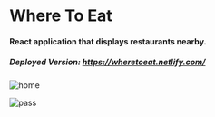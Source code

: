 # Where To Eat

#### React application that displays restaurants nearby.

##### Deployed Version: https://wheretoeat.netlify.com/

![home](https://user-images.githubusercontent.com/44681780/74115090-44b7dd00-4b62-11ea-90dc-d34472c015dc.jpg)

![pass](https://user-images.githubusercontent.com/44681780/74115092-45e90a00-4b62-11ea-875a-838d8e73bc48.jpg)
